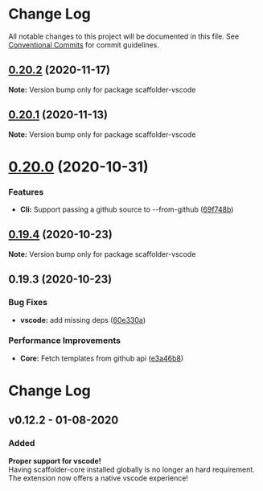 # Change Log

All notable changes to this project will be documented in this file.
See [Conventional Commits](https://conventionalcommits.org) for commit guidelines.

## [0.20.2](https://github.com/galElmalah/scaffolder/compare/scaffolder-vscode@0.20.1...scaffolder-vscode@0.20.2) (2020-11-17)

**Note:** Version bump only for package scaffolder-vscode





## [0.20.1](https://github.com/galElmalah/scaffolder-vscode/compare/scaffolder-vscode@0.20.0...scaffolder-vscode@0.20.1) (2020-11-13)

**Note:** Version bump only for package scaffolder-vscode





# [0.20.0](https://github.com/galElmalah/scaffolder-vscode/compare/scaffolder-vscode@0.19.4...scaffolder-vscode@0.20.0) (2020-10-31)


### Features

* **Cli:** Support passing a github source to --from-github ([69f748b](https://github.com/galElmalah/scaffolder-vscode/commit/69f748b4e0750cf3589b6bc84d4840a86e626605))





## [0.19.4](https://github.com/galElmalah/scaffolder-vscode/compare/scaffolder-vscode@0.19.3...scaffolder-vscode@0.19.4) (2020-10-23)

**Note:** Version bump only for package scaffolder-vscode





## 0.19.3 (2020-10-23)


### Bug Fixes

* **vscode:** add missing deps ([60e330a](https://github.com/galElmalah/scaffolder-vscode/commit/60e330a045b4574153ef39c3d9b0183a46eadcdb))


### Performance Improvements

* **Core:** Fetch templates from github api ([e3a46b8](https://github.com/galElmalah/scaffolder-vscode/commit/e3a46b87e5674d8938b15362175eff221d884bf4))





# Change Log

## v0.12.2 - 01-08-2020

### Added
**Proper support for vscode!**  
Having scaffolder-core installed globally is no longer an hard requirement.  
The extension now offers a native vscode experience!
